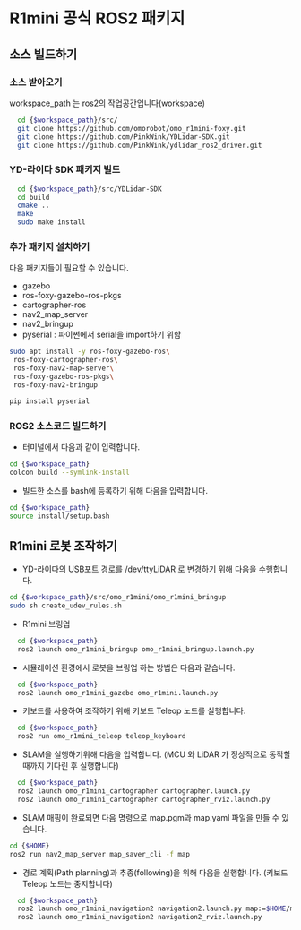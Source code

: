# R1mini 공식 ROS2 패키지

## 소스 빌드하기

### 소스 받아오기

workspace_path 는 ros2의 작업공간입니다(workspace) 
```bash
  cd {$workspace_path}/src/
  git clone https://github.com/omorobot/omo_r1mini-foxy.git
  git clone https://github.com/PinkWink/YDLidar-SDK.git
  git clone https://github.com/PinkWink/ydlidar_ros2_driver.git
```

### YD-라이다 SDK 패키지 빌드

```bash
  cd {$workspace_path}/src/YDLidar-SDK
  cd build
  cmake ..
  make
  sudo make install
```
### 추가 패키지 설치하기

다음 패키지들이 필요할 수 있습니다.  
- gazebo 
- ros-foxy-gazebo-ros-pkgs
- cartographer-ros  
- nav2_map_server
- nav2_bringup
- pyserial : 파이썬에서 serial을 import하기 위함

```bash
sudo apt install -y ros-foxy-gazebo-ros\
 ros-foxy-cartographer-ros\
 ros-foxy-nav2-map-server\
 ros-foxy-gazebo-ros-pkgs\
 ros-foxy-nav2-bringup

pip install pyserial
```

### ROS2 소스코드 빌드하기

- 터미널에서 다음과 같이 입력합니다.

```bash
cd {$workspace_path}
colcon build --symlink-install
```

- 빌드한 소스를 bash에 등록하기 위해 다음을 입력합니다.

```bash
cd {$workspace_path}
source install/setup.bash
```

## R1mini 로봇 조작하기

- YD-라이다의 USB포트 경로를 /dev/ttyLiDAR 로 변경하기 위해 다음을 수행합니다.

```bash
cd {$workspace_path}/src/omo_r1mini/omo_r1mini_bringup
sudo sh create_udev_rules.sh
```

- R1mini 브링업

```bash
  cd {$workspace_path}
  ros2 launch omo_r1mini_bringup omo_r1mini_bringup.launch.py
```

- 시뮬레이션 환경에서 로봇을 브링업 하는 방법은 다음과 같습니다.
```bash
  cd {$workspace_path}
  ros2 launch omo_r1mini_gazebo omo_r1mini.launch.py
```

- 키보드를 사용하여 조작하기 위해 키보드 Teleop 노드를 실행합니다.

```bash
  cd {$workspace_path}
  ros2 run omo_r1mini_teleop teleop_keyboard
```

- SLAM을 실행하기위해 다음을 입력합니다. (MCU 와 LiDAR 가 정상적으로 동작할때까지 기다린 후 실행합니다)

```bash
  cd {$workspace_path}
  ros2 launch omo_r1mini_cartographer cartographer.launch.py
  ros2 launch omo_r1mini_cartographer cartographer_rviz.launch.py
```
- SLAM 매핑이 완료되면 다음 명령으로 map.pgm과 map.yaml 파일을 만들 수 있습니다.

```bash
cd {$HOME}
ros2 run nav2_map_server map_saver_cli -f map
```

- 경로 계획(Path planning)과 추종(following)을 위해 다음을 실행합니다. (키보드 Teleop 노드는 중지합니다)
```bash
  cd {$workspace_path}
  ros2 launch omo_r1mini_navigation2 navigation2.launch.py map:=$HOME/map.yaml
  ros2 launch omo_r1mini_navigation2 navigation2_rviz.launch.py
```